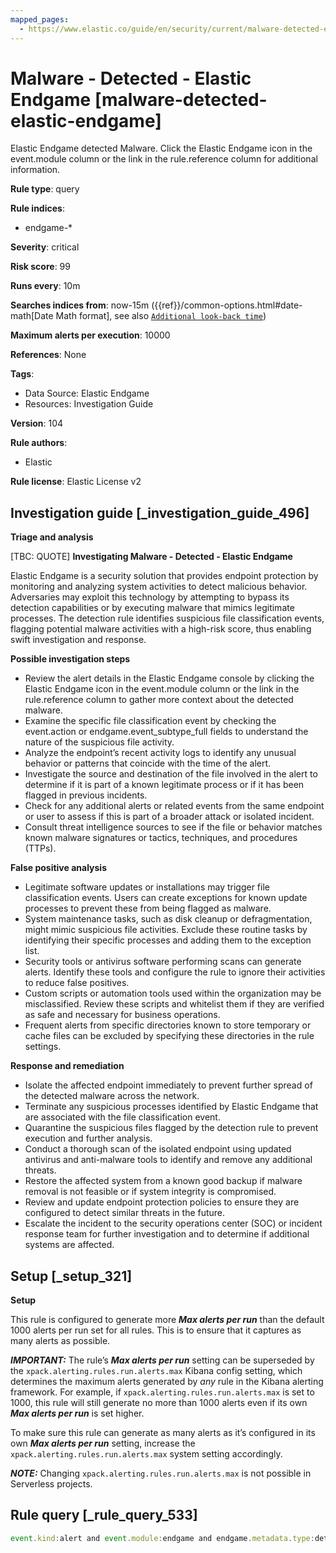 ```yaml
---
mapped_pages:
  - https://www.elastic.co/guide/en/security/current/malware-detected-elastic-endgame.html
---
```


# Malware - Detected - Elastic Endgame [malware-detected-elastic-endgame]

Elastic Endgame detected Malware. Click the Elastic Endgame icon in the event.module column or the link in the rule.reference column for additional information.

**Rule type**: query

**Rule indices**:

* endgame-*

**Severity**: critical

**Risk score**: 99

**Runs every**: 10m

**Searches indices from**: now-15m ({{ref}}/common-options.html#date-math[Date Math format], see also [`Additional look-back time`](docs-content://solutions/security/detect-and-alert/create-detection-rule.md#rule-schedule))

**Maximum alerts per execution**: 10000

**References**: None

**Tags**:

* Data Source: Elastic Endgame
* Resources: Investigation Guide

**Version**: 104

**Rule authors**:

* Elastic

**Rule license**: Elastic License v2

## Investigation guide [_investigation_guide_496]

**Triage and analysis**

[TBC: QUOTE]
**Investigating Malware - Detected - Elastic Endgame**

Elastic Endgame is a security solution that provides endpoint protection by monitoring and analyzing system activities to detect malicious behavior. Adversaries may exploit this technology by attempting to bypass its detection capabilities or by executing malware that mimics legitimate processes. The detection rule identifies suspicious file classification events, flagging potential malware activities with a high-risk score, thus enabling swift investigation and response.

**Possible investigation steps**

* Review the alert details in the Elastic Endgame console by clicking the Elastic Endgame icon in the event.module column or the link in the rule.reference column to gather more context about the detected malware.
* Examine the specific file classification event by checking the event.action or endgame.event_subtype_full fields to understand the nature of the suspicious file activity.
* Analyze the endpoint’s recent activity logs to identify any unusual behavior or patterns that coincide with the time of the alert.
* Investigate the source and destination of the file involved in the alert to determine if it is part of a known legitimate process or if it has been flagged in previous incidents.
* Check for any additional alerts or related events from the same endpoint or user to assess if this is part of a broader attack or isolated incident.
* Consult threat intelligence sources to see if the file or behavior matches known malware signatures or tactics, techniques, and procedures (TTPs).

**False positive analysis**

* Legitimate software updates or installations may trigger file classification events. Users can create exceptions for known update processes to prevent these from being flagged as malware.
* System maintenance tasks, such as disk cleanup or defragmentation, might mimic suspicious file activities. Exclude these routine tasks by identifying their specific processes and adding them to the exception list.
* Security tools or antivirus software performing scans can generate alerts. Identify these tools and configure the rule to ignore their activities to reduce false positives.
* Custom scripts or automation tools used within the organization may be misclassified. Review these scripts and whitelist them if they are verified as safe and necessary for business operations.
* Frequent alerts from specific directories known to store temporary or cache files can be excluded by specifying these directories in the rule settings.

**Response and remediation**

* Isolate the affected endpoint immediately to prevent further spread of the detected malware across the network.
* Terminate any suspicious processes identified by Elastic Endgame that are associated with the file classification event.
* Quarantine the suspicious files flagged by the detection rule to prevent execution and further analysis.
* Conduct a thorough scan of the isolated endpoint using updated antivirus and anti-malware tools to identify and remove any additional threats.
* Restore the affected system from a known good backup if malware removal is not feasible or if system integrity is compromised.
* Review and update endpoint protection policies to ensure they are configured to detect similar threats in the future.
* Escalate the incident to the security operations center (SOC) or incident response team for further investigation and to determine if additional systems are affected.


## Setup [_setup_321]

**Setup**

This rule is configured to generate more ***Max alerts per run*** than the default 1000 alerts per run set for all rules. This is to ensure that it captures as many alerts as possible.

***IMPORTANT:*** The rule’s ***Max alerts per run*** setting can be superseded by the `xpack.alerting.rules.run.alerts.max` Kibana config setting, which determines the maximum alerts generated by *any* rule in the Kibana alerting framework. For example, if `xpack.alerting.rules.run.alerts.max` is set to 1000, this rule will still generate no more than 1000 alerts even if its own ***Max alerts per run*** is set higher.

To make sure this rule can generate as many alerts as it’s configured in its own ***Max alerts per run*** setting, increase the `xpack.alerting.rules.run.alerts.max` system setting accordingly.

***NOTE:*** Changing `xpack.alerting.rules.run.alerts.max` is not possible in Serverless projects.


## Rule query [_rule_query_533]

```js
event.kind:alert and event.module:endgame and endgame.metadata.type:detection and (event.action:file_classification_event or endgame.event_subtype_full:file_classification_event)
```


